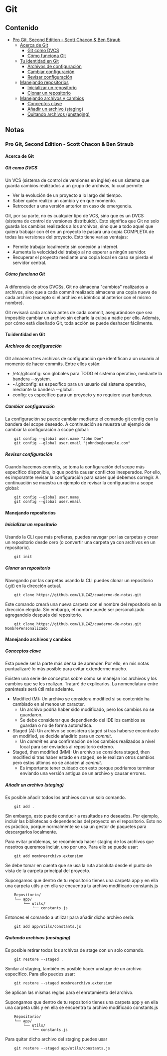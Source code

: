 # Git

## Contenido

 - [Pro Git, Second Edition - Scott Chacon & Ben Straub](#1)
   - [Acerca de Git](#1.1)
     - [Git como DVCS](#1.1.1)
     - [Cómo funciona Git](#1.1.2)
   - [Tu identidad en Git](#1.2)
     - [Archivos de configuración](#1.2.1)
     - [Cambiar configuración](#1.2.2)
     - [Revisar configuración](#1.2.3)
   - [Manejando repositorios](#1.3)
     - [Inicializar un repositorio](#1.3.1)
     - [Clonar un repositorio](#1.3.2)
   - [Manejando archivos y cambios](#1.4)
     - [Conceptos clave](#1.4.1)
     - [Añadir un archivo (staging)](#1.4.2)
     - [Quitando archivos (unstaging)](#1.4.3)

## Notas

<h3 id="1">Pro Git, Second Edition - Scott Chacon & Ben Straub</h3>

<h4 id="1.1">Acerca de Git</h4>

<h5 id="1.1.1">Git como DVCS</h5>

Un VCS (sistema de control de versiones en inglés) es un sistema que guarda cambios realizados a un grupo de archivos, lo cual permite:
 - Ver la evolución de un proyecto a lo largo del tiempo.
 - Saber quién realizó un cambio y en qué momento.
 - Retroceder a una versión anterior en caso de emergencia.

Git, por su parte, no es cualquier tipo de VCS, sino que es un DVCS (sistema de control de versiones distribuido). Esto significa que Git no solo guarda los cambios realizados a los archivos, sino que a todo aquel que quiera trabajar con él en un proyecto le pasará una copia COMPLETA de todas las versiones del proyecto. Esto tiene varias ventajas:
 - Permite trabajar localmente sin conexión a internet.
 - Aumenta la velocidad del trabajo al no esperar a ningún servidor.
 - Recuperar el proyecto mediante una copia local en caso se pierda el servidor central.

<h5 id="1.1.2">Cómo funciona Git</h5>

A diferencia de otros DVCSs, Git no almacena "cambios" realizados a archivos, sino que a cada commit realizado almacena una copia nueva de cada archivo (excepto si el archivo es idéntico al anterior con el mismo nombre).

Git revisará cada archivo antes de cada commit, asegurándose que sea imposible cambiar un archivo sin echarle la culpa a nadie por ello. Además, por cómo está diseñado Git, toda acción se puede deshacer fácilmente.

<h4 id="1.2">Tu identidad en Git</h4>

<h5 id="1.2.1">Archivos de configuración</h5>

Git almacena tres archivos de configuración que identifican a un usuario al momento de hacer commits. Entre ellos están:
 - /etc/gitconfig: son globales para TODO el sistema operativo, mediante la bandera --system.
 - ~/.gitconfig: es específico para un usuario del sistema operativo, mediante la bandera --global.
 - config: es específico para un proyecto y no requiere usar banderas.

<h5 id="1.2.2">Cambiar configuración</h5>

La configuración se puede cambiar mediante el comando git config con la bandera del scope deseado. A continuación se muestra un ejemplo de cambiar la configuración a scope global:

```
    git config --global user.name "John Doe"
    git config --global user.email "johndoe@example.com"
```

<h5 id="1.2.3">Revisar configuración</h5>

Cuando hacemos commits, se toma la configuración del scope más específico disponible, lo que podría causar conflictos inesperados. Por ello, es imporatnte revisar la configuración para saber qué debemos corregir. A continuación se muestra un ejemplo de revisar la configuración a scope global:

```
    git config --global user.name
    git config --global user.email
```

<h4 id="1.3">Manejando repositorios</h4>

<h5 id="1.3.1">Inicializar un repositorio</h5>

Usando la CLI que más prefieras, puedes navegar por las carpetas y crear un repositorio desde cero (o convertir una carpeta ya con archivos en un repositorio).

```
    git init
```

<h5 id="1.3.2">Clonar un repositorio</h5>

Navegando por las carpetas usando la CLI puedes clonar un repositorio (.git) en la dirección actual.

```
    git clone https://github.com/L1LZ4Z/cuaderno-de-notas.git
```

Este comando creará una nueva carpeta con el nombre del repositorio en la dirección elegida. Sin embargo, el nombre puede ser personalizado agregandolo después del repositorio.

```
    git clone https://github.com/L1LZ4Z/cuaderno-de-notas.git NombrePersonalizado
```

<h4 id="1.4">Manejando archivos y cambios</h4>

<h5 id="1.4.1">Conceptos clave</h5>

Esta puede ser la parte más densa de aprender. Por ello, en mis notas puntualizaré lo más posible para evitar extenderme mucho.

Existen una serie de conceptos sobre como se manejan los archivos y los cambios que se les realizan. Trataré de explicarlos. La nomenclatura entre paréntesis será útil más adelante.
 - Modified (M): Un archivo se considera modified si su contenido ha cambiado en al menos un caracter.
   - Un archivo podría haber sido modificado, pero los cambios no se guardaron.
   - Se debe considerar que dependiendo del IDE los cambios se guardan o no de forma automática.
 - Staged (A): Un archivo se considera staged si tras haberse encontrado en modified, se decide añadirlo para un *commit*.
   - Un *commit* es una confirmación de los cambios realizados a nivel local para ser enviados al repositorio externo.
 - Staged, then modified (MM): Un archivo se considera staged, then modified si tras haber estado en staged, se le realizan otros cambios pero estos últimos no se añaden al *commit*.
   - Es importante tener cuidado con esto porque podríamos terminar enviando una versión antigua de un archivo y causar errores.

<h5 id="1.4.2">Añadir un archivo (staging)</h5>

Es posible añadir todos los archivos con un solo comando.

```
    git add .
```

Sin embargo, esto puede conducir a resultados no deseados. Por ejemplo, incluir las bibliotecas o dependencias del proyecto en el repositorio. Esto no es práctico, porque normalmente se usa un gestor de paquetes para descargarlos localmente.

Para evitar problemas, se recomienda hacer staging de los archivos que nosotros queremos incluir, uno por uno. Para ello se puede usar:

```
    git add nombrearchivo.extension
```

Se debe tomar en cuenta que se usa la ruta absoluta desde el punto de vista de la carpeta principal del proyecto. 

Supongamos que dentro de tu repositorio tienes una carpeta app y en ella una carpeta utils y en ella se encuentra tu archivo modificado constants.js

```
    Repositorio/
    └── app/
        └── utils/
            └── constants.js
```

Entonces el comando a utilizar para añadir dicho archivo sería:

```
    git add app/utils/constants.js
```

<h5 id="1.4.3">Quitando archivos (unstaging)</h5>

Es posible retirar todos los archivos de stage con un solo comando.

```
    git restore --staged .
```

Similar al staging, también es posible hacer unstage de un archivo específico. Para ello puedes usar:

```
    git restore --staged nombrearchivo.extension
```

Se aplican las mismas reglas para el enrutamiento del archivo. 

Supongamos que dentro de tu repositorio tienes una carpeta app y en ella una carpeta utils y en ella se encuentra tu archivo modificado constants.js

```
    Repositorio/
    └── app/
        └── utils/
            └── constants.js
```

Para quitar dicho archivo del staging puedes usar

```
    git restore --staged app/utils/constants.js
```
